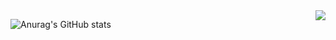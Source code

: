 
<img align='right' src="http://mazassumnida.wtf/api/v2/generate_badge?boj=schy2503">  

![Anurag's GitHub stats](https://github-readme-stats.vercel.app/api?username=indenterrxr&show_icons=true&theme=radical)  

<!--
**indenterrxr/indenterrxr** is a ✨ _special_ ✨ repository because its `README.md` (this file) appears on your GitHub profile.

Here are some ideas to get you started:

- 🔭 I’m currently working on ...
- 🌱 I’m currently learning ...
- 👯 I’m looking to collaborate on ...
- 🤔 I’m looking for help with ...
- 💬 Ask me about ...
- 📫 How to reach me: ...
- 😄 Pronouns: ...
- ⚡ Fun fact: ...
-->
